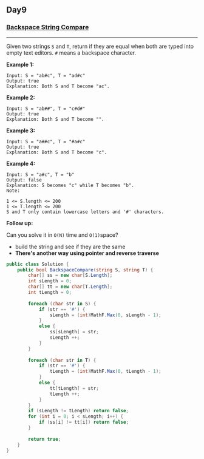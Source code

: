 ## Day9

### [Backspace String Compare](https://leetcode.com/explore/challenge/card/30-day-leetcoding-challenge/529/week-2/3291/)

---

Given two strings `S` and `T`, return if they are equal when both are typed into empty text editors. `#` means a backspace character.

**Example 1:**

```
Input: S = "ab#c", T = "ad#c"
Output: true
Explanation: Both S and T become "ac".
```

**Example 2:**

```
Input: S = "ab##", T = "c#d#"
Output: true
Explanation: Both S and T become "".
```

**Example 3:**

```
Input: S = "a##c", T = "#a#c"
Output: true
Explanation: Both S and T become "c".
```

**Example 4:**

```
Input: S = "a#c", T = "b"
Output: false
Explanation: S becomes "c" while T becomes "b".
Note:

1 <= S.length <= 200
1 <= T.length <= 200
S and T only contain lowercase letters and '#' characters.
```

**Follow up:**

Can you solve it in `O(N)` time and `O(1)`space?

- build the string and see if they are the same
- **There's another way using pointer and reverse traverse**

```cs
public class Solution {
    public bool BackspaceCompare(string S, string T) {
        char[] ss = new char[S.Length];
        int sLength = 0;
        char[] tt = new char[T.Length];
        int tLength = 0;
        
        foreach (char str in S) {
            if (str == '#') {
                sLength = (int)MathF.Max(0, sLength - 1);
            }
            else {
                ss[sLength] = str;
                sLength ++;
            }
        }
        
        foreach (char str in T) {
            if (str == '#') {
                tLength = (int)MathF.Max(0, tLength - 1);
            }
            else {
                tt[tLength] = str;
                tLength ++;
            }
        }
        if (sLength != tLength) return false;
        for (int i = 0; i < sLength; i++) {
            if (ss[i] != tt[i]) return false;
        }
        
        return true;
    }
}
```